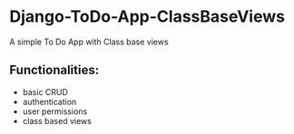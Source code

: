 # Django-ToDo-App-ClassBaseViews
A simple To Do App with Class base views

## Functionalities:
- basic CRUD
- authentication 
- user permissions
- class based views
